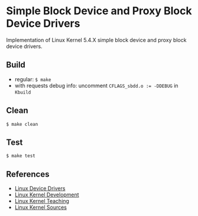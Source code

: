 # Simple Block Device and Proxy Block Device Drivers
Implementation of Linux Kernel 5.4.X simple block device and proxy block device drivers.

## Build
- regular:
`$ make`
- with requests debug info:
uncomment `CFLAGS_sbdd.o := -DDEBUG` in `Kbuild`

## Clean
`$ make clean`

## Test
`$ make test`

## References
- [Linux Device Drivers](https://lwn.net/Kernel/LDD3/)
- [Linux Kernel Development](https://rlove.org)
- [Linux Kernel Teaching](https://linux-kernel-labs.github.io/refs/heads/master/labs/block_device_drivers.html)
- [Linux Kernel Sources](https://github.com/torvalds/linux)
